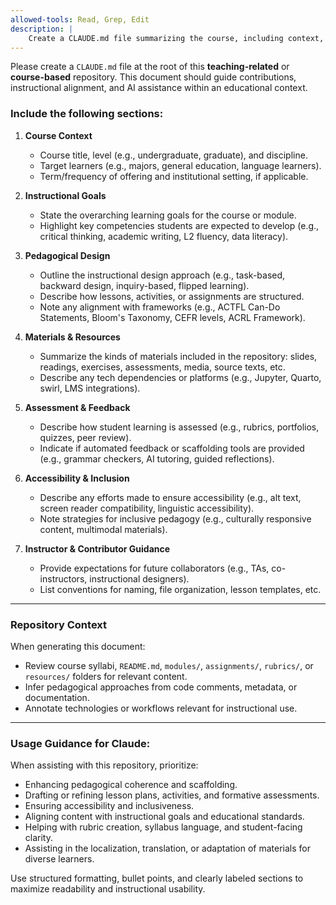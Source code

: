 ```yaml
---
allowed-tools: Read, Grep, Edit
description: |
    Create a CLAUDE.md file summarizing the course, including context, goals, design, materials, assessment, and guidance for contributors.
---
```


Please create a `CLAUDE.md` file at the root of this **teaching-related** or **course-based** repository. This document should guide contributions, instructional alignment, and AI assistance within an educational context.

### Include the following sections:

1. **Course Context**
   - Course title, level (e.g., undergraduate, graduate), and discipline.
   - Target learners (e.g., majors, general education, language learners).
   - Term/frequency of offering and institutional setting, if applicable.

2. **Instructional Goals**
   - State the overarching learning goals for the course or module.
   - Highlight key competencies students are expected to develop (e.g., critical thinking, academic writing, L2 fluency, data literacy).

3. **Pedagogical Design**
   - Outline the instructional design approach (e.g., task-based, backward design, inquiry-based, flipped learning).
   - Describe how lessons, activities, or assignments are structured.
   - Note any alignment with frameworks (e.g., ACTFL Can-Do Statements, Bloom's Taxonomy, CEFR levels, ACRL Framework).

4. **Materials & Resources**
   - Summarize the kinds of materials included in the repository: slides, readings, exercises, assessments, media, source texts, etc.
   - Describe any tech dependencies or platforms (e.g., Jupyter, Quarto, swirl, LMS integrations).

5. **Assessment & Feedback**
   - Describe how student learning is assessed (e.g., rubrics, portfolios, quizzes, peer review).
   - Indicate if automated feedback or scaffolding tools are provided (e.g., grammar checkers, AI tutoring, guided reflections).

6. **Accessibility & Inclusion**
   - Describe any efforts made to ensure accessibility (e.g., alt text, screen reader compatibility, linguistic accessibility).
   - Note strategies for inclusive pedagogy (e.g., culturally responsive content, multimodal materials).

7. **Instructor & Contributor Guidance**
   - Provide expectations for future collaborators (e.g., TAs, co-instructors, instructional designers).
   - List conventions for naming, file organization, lesson templates, etc.

---

### Repository Context

When generating this document:

- Review course syllabi, `README.md`, `modules/`, `assignments/`, `rubrics/`, or `resources/` folders for relevant content.
- Infer pedagogical approaches from code comments, metadata, or documentation.
- Annotate technologies or workflows relevant for instructional use.

---

### Usage Guidance for Claude:

When assisting with this repository, prioritize:

- Enhancing pedagogical coherence and scaffolding.
- Drafting or refining lesson plans, activities, and formative assessments.
- Ensuring accessibility and inclusiveness.
- Aligning content with instructional goals and educational standards.
- Helping with rubric creation, syllabus language, and student-facing clarity.
- Assisting in the localization, translation, or adaptation of materials for diverse learners.

Use structured formatting, bullet points, and clearly labeled sections to maximize readability and instructional usability.
